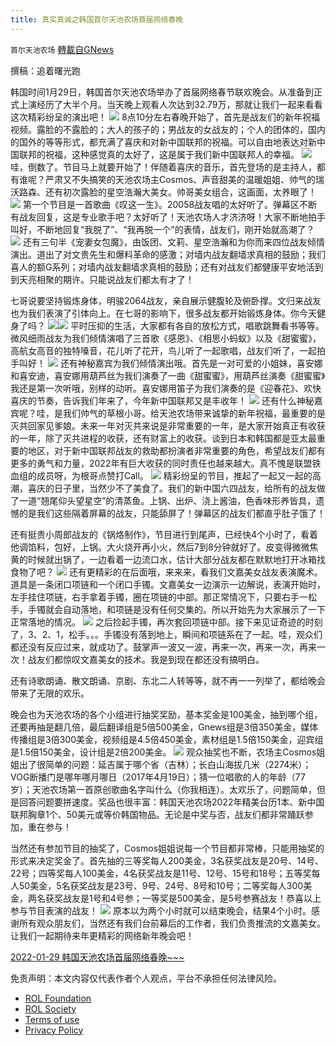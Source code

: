 ```yaml
---
title: 真实真诚之韩国首尔天池农场首届网络春晚
---
```

`首尔天池农场` [轉載自GNews](https://gnews.org/zh-hans/1950728/)

撰稿：追着曙光跑

韩国时间1月29日，韩国首尔天池农场举办了首届网络春节联欢晚会。从准备到正式上演经历了大半个月。当天晚上观看人次达到32.79万，那就让我们一起来看看这次精彩纷呈的演出吧！
![](https://assets.gnews.org/wp-content/uploads/2022/02/WhatsApp-Image-2022-02-03-at-21.32.56.jpeg)
8点10分左右春晚开始了，首先是战友们的新年祝福视频。露脸的不露脸的；大人的孩子的；男战友的女战友的；个人的团体的，国内的国外的等等形式，都充满了喜庆和对新中国联邦的祝福。可以自由地表达对新中国联邦的祝福，这种感觉真的太好了，这是属于我们新中国联邦人的幸福。
![](https://assets.gnews.org/wp-content/uploads/2022/02/WhatsApp-Image-2022-02-03-at-21.32.56-1.jpeg)
哇，倒数了。节目马上就要开始了！伴随着喜庆的音乐，首先登场的是主持人，都有谁呢？严肃又不失搞笑的天池农场主Cosmos、声音甜美的温暖姐姐、帅气的瑞沃路森、还有初次露脸的星空浩瀚大美女。帅哥美女组合，这画面，太养眼了！
![](https://assets.gnews.org/wp-content/uploads/2022/02/WhatsApp-Image-2022-02-03-at-21.17.41.jpeg)
第一个节目是一首歌曲《叹这一生》。20058战友唱的太好听了。弹幕区不断有战友回复，这是专业歌手吧？太好听了！天池农场人才济济呀！大家不断地拍手叫好，不断地回复“我脱了”、“我再脱一个”的表情，战友们，刚开始就高潮了？
![](https://assets.gnews.org/wp-content/uploads/2022/02/WhatsApp-Image-2022-02-03-at-21.17.40.jpeg)
还有三句半《宠妻女包魔》，由饭团、文莉、星空浩瀚和为你而来四位战友倾情演出。道出了对文贵先生和爆料革命的感激；对墙内战友翻墙求真相的鼓励；我们喜人的额G系列；对墙内战友翻墙求真相的鼓励；还有对战友们都健康平安地活到到天亮相聚的期许。只能说战友们都太有才了！

七哥说要坚持锻炼身体，明骏2064战友，亲自展示健腹轮及俯卧撑。文归来战友也为我们表演了引体向上。在七哥的影响下，很多战友都开始锻炼身体。你今天健身了吗？
![](https://assets.gnews.org/wp-content/uploads/2022/02/WhatsApp-Image-2022-02-03-at-21.17.42-1.jpeg)![](https://assets.gnews.org/wp-content/uploads/2022/02/WhatsApp-Image-2022-02-03-at-21.23.08.jpeg)
平时压抑的生活，大家都有各自的放松方式，唱歌跳舞看书等等。微风细雨战友为我们倾情演唱了三首歌《感恩》、《相思小蚂蚁》以及《甜蜜蜜》，高航女高音的独特嗓音，花儿听了花开，鸟儿听了一起歌唱，战友们听了，一起拍手叫好！
![](https://assets.gnews.org/wp-content/uploads/2022/02/WhatsApp-Image-2022-02-03-at-21.17.43.jpeg)
还有神秘嘉宾为我们倾情演出哦。首先是一对可爱的小姐妹，喜安娜和喜安迪，喜安娜用葫芦丝为我们演奏了一曲《甜蜜蜜》，用葫芦丝演奏《甜蜜蜜》我还是第一次听哦，别样的动听。喜安娜用笛子为我们演奏的是《迎春花》、欢快喜庆的节奏，告诉我们年来了，今年新中国联邦又是丰收年！
![](https://assets.gnews.org/wp-content/uploads/2022/02/WhatsApp-Image-2022-02-03-at-21.39.25.jpeg)
还有什么神秘嘉宾呢？哇，是我们帅气的草根小哥。给天池农场带来诚挚的新年祝福，最重要的是灭共回家见爹娘。未来一年对灭共来说是非常重要的一年，是大家开始真正有收获的一年，除了灭共进程的收获，还有财富上的收获。谈到日本和韩国都是亚太最重要的地区，对于新中国联邦战友的救助都扮演者非常重要的角色，希望战友们都有更多的勇气和力量，2022年有巨大收获的同时责任也越来越大。真不愧是联盟铁血组的成员呀，为根哥点赞打Call。
![](https://assets.gnews.org/wp-content/uploads/2022/02/WhatsApp-Image-2022-02-03-at-21.18.37.jpeg)
精彩纷呈的节目，推起了一起又一起的高潮，喜庆的日子里，当然少不了美食了。我们的新中国六四战友，给所有的战友做了一道“翘尾仰头望星空”的清蒸鱼。上锅、出炉、浇上酱油，色香味形养皆具，遗憾的是我们这些隔着屏幕的战友，只能舔屏了！弹幕区的战友们都直乎肚子饿了！

还有挺贵小周郎战友的《锅烙制作》，节目进行到尾声，已经快4个小时了，看着他调馅料，包好，上锅。大火烧开再小火，然后7到8分钟就好了。皮变得微微焦黄的时候就出锅了，一边看着一边流口水，估计大部分战友都在默默地打开冰箱找食物了吧？
![](https://assets.gnews.org/wp-content/uploads/2022/02/WhatsApp-Image-2022-02-03-at-21.17.39.jpeg)
还有更精彩的在后面哦，来来来，看我们文嘉美女战友表演魔术。道具是一条闭口项链和一个闭口手镯。文嘉美女一边演示一边解说，表演开始时，左手挂住项链，右手拿着手镯，圈在项链的中部。那正常情况下，只要右手一松手，手镯就会自动落地，和项链是没有任何交集的。所以开始先为大家展示了一下正常落地的情况。
![](https://assets.gnews.org/wp-content/uploads/2022/02/WhatsApp-Image-2022-02-03-at-21.17.39-1.jpeg)
之后捡起手镯，再次套回项链中部。接下来见证奇迹的时刻了，3、2、1，松手。。。手镯没有落到地上，瞬间和项链系在了一起。哇，观众们都还没有反应过来，就成功了。鼓掌声一波又一波，再来一次，再来一次，再来一次！战友们都惊叹文嘉美女的技术。我是到现在都还没有搞明白。

还有诗歌朗诵、散文朗诵、京剧、东北二人转等等，就不再一一列举了，都给晚会带来了无限的欢乐。

晚会也为天池农场的各个小组进行抽奖奖励，基本奖金是100美金，抽到哪个组，还要再抽是翻几倍，最后翻译组是5倍500美金，Gnews组是3倍350美金，媒体传播组是3倍300美金，视频组是4.5倍450美金，素材组是1.5倍150美金，迎宾组是1.5倍150美金，设计组是2倍200美金。
![](https://assets.gnews.org/wp-content/uploads/2022/02/WhatsApp-Image-2022-02-03-at-21.48.32.jpeg)
观众抽奖也不断，农场主Cosmos姐姐出了很简单的问题：延吉属于哪个省（吉林）；长白山海拔几米（2274米）；VOG断播门是哪年哪月哪日（2017年4月19日）；猜一位唱歌的人的年龄（77岁）；天池农场第一首原创歌曲名字叫什么（你我相连）。太欢乐了，问题简单，但是回答问题要拼速度。奖品也很丰富：韩国天池农场2022年精美台历1本、新中国联邦胸章1个、50美元或等价韩国物品。无论是中奖与否，战友们都非常踊跃参加，重在参与！

当然还有参加节目的抽奖了，Cosmos姐姐说每一个节目都非常棒，只能用抽奖的形式来决定奖金了。首先抽的三等奖每人200美金，3名获奖战友是20号、14号、22号；四等奖每人100美金，4名获奖战友是11号、12号、15号和18号；五等奖每人50美金，5名获奖战友是23号、9号、24号、8号和10号；二等奖每人300美金，两名获奖战友是1号和4号参；一等奖是500美金，是5号参赛战友！恭喜以上参与节目表演的战友！
![](https://assets.gnews.org/wp-content/uploads/2022/02/WhatsApp-Image-2022-02-03-at-21.48.28.jpeg)
原本以为两个小时就可以结束晚会，结果4个小时。感谢所有观众朋友们，当然还有我们台前幕后的工作者，我们负责推流的文嘉美女。让我们一起期待来年更精彩的网络新年晚会吧！

[2022-01-29 韩国天池农场首届网络春晚~~~](https://gtv.org/video/id=61f5207f81ce0a3ac2a11327)

 

免责声明：本文内容仅代表作者个人观点，平台不承担任何法律风险。

- [ROL Foundation](https://rolfoundation.org/)
- [ROL Society](https://rolsociety.org/)
- [Terms of use](https://gnews.org/terms-of-use-3/)
- [Privacy Policy](https://gnews.org/privacy-policy/)
